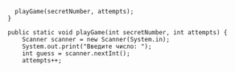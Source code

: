       playGame(secretNumber, attempts);
    }

    public static void playGame(int secretNumber, int attempts) {
        Scanner scanner = new Scanner(System.in);
        System.out.print("Введите число: ");
        int guess = scanner.nextInt();
        attempts++;
